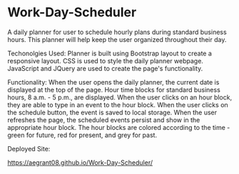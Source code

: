 # Work-Day-Scheduler

A daily planner for user to schedule hourly plans during standard business hours. This planner will help keep the user organized throughout their day.

Techonolgies Used:
Planner is built using Bootstrap layout to create a responsive layout. CSS is used to style the daily planner webpage. JavaScript and JQuery are used to create the page's functionality.

Functionality:
When the user opens the daily planner, the current date is displayed at the top of the page.
Hour time blocks for standard business hours, 8 a.m. - 5 p.m., are displayed.
When the user clicks on an hour block, they are able to type in an event to the hour block. 
When the user clicks on the schedule button, the event is saved to local storage.
When the user refreshes the page, the scheduled events persist and show in the appropriate hour block.
The hour blocks are colored according to the time - green for future, red for present, and grey for past.

Deployed Site:

https://aegrant08.github.io/Work-Day-Scheduler/
